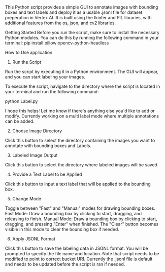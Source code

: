 This Python script provides a simple GUI to annotate images with bounding boxes and text labels and deploy it as a usable .jsonl file for dataset preperation in Vertex AI. It is built using the tkinter and PIL libraries, with additional features from the os, json, and cv2 libraries.

Getting Started
Before you run the script, make sure to install the necessary Python modules. You can do this by running the following command in your terminal:
pip install pillow opencv-python-headless


How to Use application:

1. Run the Script

Run the script by executing it in a Python environment. The GUI will appear, and you can start labeling your images.

To execute the script, navigate to the directory where the script is located in your terminal and run the following command:

python Label.py

I hope this helps! Let me know if there's anything else you'd like to add or modify. Currently working on a multi label mode where multiple annotations can be added.




2. Choose Image Directory

Click this button to select the directory containing the images you want to annotate with bounding boxes and Labels.

3. Labeled Image Output

Click this button to select the directory where labeled images will be saved.

4. Provide a Text Label to be Applied

Click this button to input a text label that will be applied to the bounding box.

5. Change Mode

Toggle between "Fast" and "Manual" modes for drawing bounding boxes.
Fast Mode: Draw a bounding box by clicking to start, dragging, and releasing to finish.
Manual Mode: Draw a bounding box by clicking to start, dragging, and pressing "Enter" when finished. The "Clear" button becomes visible in this mode to clear the bounding box if needed.

6. Apply JSONL Format

Click this button to save the labeling data in JSONL format. You will be prompted to specify the file name and location. Note that script needs to be modified to point to correct bucket URI. Currently the .jsonl file is default and needs to be updated before the script is ran if needed.
